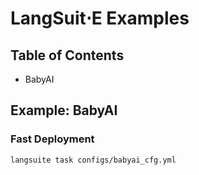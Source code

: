 # LangSuit⋅E Examples

## Table of Contents
- BabyAI




## Example: BabyAI
### Fast Deployment
```bash
langsuite task configs/babyai_cfg.yml
```
